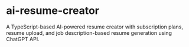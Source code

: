 # ai-resume-creator
A TypeScript-based AI-powered resume creator with subscription plans, resume upload, and job description-based resume generation using ChatGPT API.
